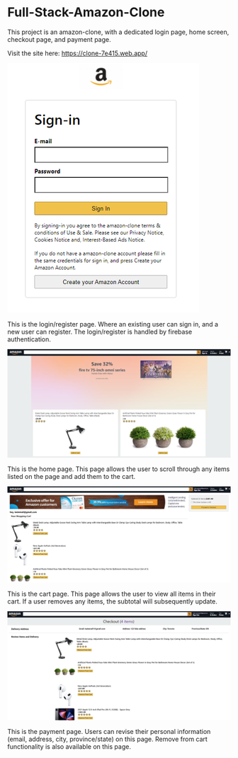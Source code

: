 # Full-Stack-Amazon-Clone

This project is an amazon-clone, with a dedicated login page, home screen, checkout page, and payment page. 

Visit the site here: https://clone-7e415.web.app/

![](images/LoginPage.PNG)

This is the login/register page. Where an existing user can sign in, and a new user can register. The login/register is handled by firebase authentication.

![](images/HomeScreen.PNG)

This is the home page. This page allows the user to scroll through any items listed on the page and add them to the cart.

![](images/CheckoutPage.PNG)

This is the cart page. This page allows the user to view all items in their cart. If a user removes any items, the subtotal will subsequently update.

![](images/PaymentPage.PNG)

This is the payment page. Users can revise their personal information (email, address, city, province/state) on this page. Remove from cart functionality is also available on this page.


